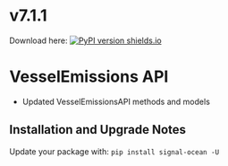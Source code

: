 # v7.1.1
Download here: [![PyPI version shields.io](https://img.shields.io/pypi/v/signal-ocean.svg)](https://pypi.python.org/pypi/signal-ocean/)

# VesselEmissions API

- Updated VesselEmissionsAPI methods and models

## Installation and Upgrade Notes
Update your package with: `pip install signal-ocean -U`